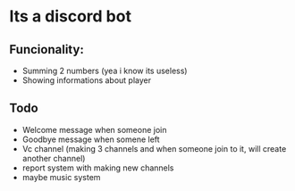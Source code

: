 # Its a discord bot
## Funcionality: 
- Summing 2 numbers (yea i know its useless)
- Showing informations about player

## Todo 
- Welcome message when someone join
- Goodbye message when somene left
- Vc channel (making 3 channels and when someone join to it, will create another channel)
- report system with making new channels
- maybe music system